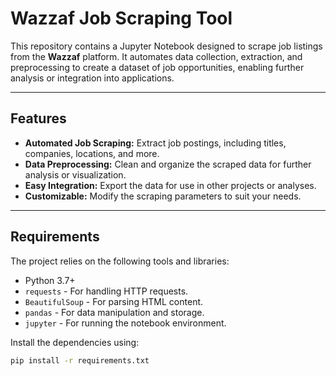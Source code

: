 # Wazzaf Job Scraping Tool

This repository contains a Jupyter Notebook designed to scrape job listings from the **Wazzaf** platform. It automates data collection, extraction, and preprocessing to create a dataset of job opportunities, enabling further analysis or integration into applications.

---

## Features

- **Automated Job Scraping:** Extract job postings, including titles, companies, locations, and more.
- **Data Preprocessing:** Clean and organize the scraped data for further analysis or visualization.
- **Easy Integration:** Export the data for use in other projects or analyses.
- **Customizable:** Modify the scraping parameters to suit your needs.

---

## Requirements

The project relies on the following tools and libraries:

- Python 3.7+
- `requests` - For handling HTTP requests.
- `BeautifulSoup` - For parsing HTML content.
- `pandas` - For data manipulation and storage.
- `jupyter` - For running the notebook environment.

Install the dependencies using:

```bash
pip install -r requirements.txt

